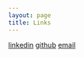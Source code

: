 ```yaml
---
layout: page
title: Links
---
```



[linkedin](https://linkedin.com/in/haikalfouzi)
[github](https://github.com/haikalfouzi)
[email](mailto:haikalfouzi13@gmail.com)